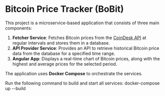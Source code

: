 # Bitcoin Price Tracker (BoBit)

This project is a microservice-based application that consists of three main components:
1. **Fetcher Service**: Fetches Bitcoin prices from the [CoinDesk API](https://api.coindesk.com/v1/bpi/currentprice.json) at regular intervals and stores them in a database.
2. **API Provider Service**: Provides an API to retrieve historical Bitcoin price data from the database for a specified time range.
3. **Angular App**: Displays a real-time chart of Bitcoin prices, along with the highest and average prices for the selected period.

The application uses **Docker Compose** to orchestrate the services.

Run the following command to build and start all services:
docker-compose up --build